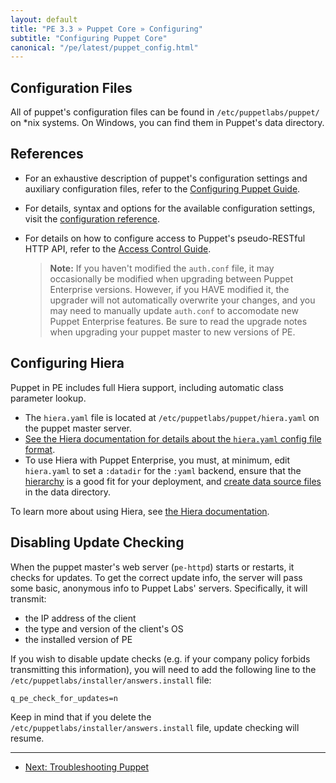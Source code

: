```yaml
---
layout: default
title: "PE 3.3 » Puppet Core » Configuring"
subtitle: "Configuring Puppet Core"
canonical: "/pe/latest/puppet_config.html"
---
```


## Configuration Files

All of puppet's configuration files can be found in `/etc/puppetlabs/puppet/` on *nix systems. On Windows, you can find them in Puppet's data directory.

## References

- For an exhaustive description of puppet's configuration settings and auxiliary configuration files, refer to the [Configuring Puppet Guide](/puppet/3.6/reference/config_about_settings.html).
- For details, syntax and options for the available configuration settings, visit the [configuration reference](/references/3.4.latest/configuration.html).
- For details on how to configure access to Puppet's pseudo-RESTful HTTP API, refer to the [Access Control Guide](/guides/rest_auth_conf.html).

    > **Note:** If you haven't modified the `auth.conf` file, it may occasionally be modified when upgrading between Puppet Enterprise versions. However, if you HAVE modified it, the upgrader will not automatically overwrite your changes, and you may need to manually update `auth.conf` to accomodate new Puppet Enterprise features. Be sure to read the upgrade notes when upgrading your puppet master to new versions of PE.

## Configuring Hiera

Puppet in PE includes full Hiera support, including automatic class parameter lookup.

* The `hiera.yaml` file is located at `/etc/puppetlabs/puppet/hiera.yaml` on the puppet master server.
* [See the Hiera documentation for details about the `hiera.yaml` config file format](/hiera/1/configuring.html).
* To use Hiera with Puppet Enterprise, you must, at minimum, edit `hiera.yaml` to set a `:datadir` for the `:yaml` backend, ensure that the [hierarchy](/hiera/1/hierarchy.html) is a good fit for your deployment, and [create data source files](/hiera/1/data_sources.html) in the data directory.

To learn more about using Hiera, see [the Hiera documentation](/hiera/1).

## Disabling Update Checking

When the puppet master's web server (`pe-httpd`) starts or restarts, it checks for updates. To get the correct update info, the server will pass some basic, anonymous info to Puppet Labs' servers. Specifically, it will transmit:

* the IP address of the client
* the type and version of the client's OS
* the installed version of PE

If you wish to disable update checks (e.g. if your company policy forbids transmitting this information), you will need to add the following line to the `/etc/puppetlabs/installer/answers.install` file:

    q_pe_check_for_updates=n

Keep in mind that if you delete the `/etc/puppetlabs/installer/answers.install` file, update checking will resume.


* * *

- [Next: Troubleshooting Puppet](./trouble_puppet.html)



